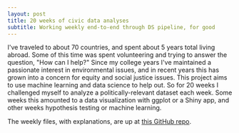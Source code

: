 ```yaml
---
layout: post
title: 20 weeks of civic data analyses
subtitle: Working weekly end-to-end through DS pipeline, for good
---
```


I've traveled to about 70 countries, and spent about 5 years total
living abroad.  Some of this time was spent volunteering and trying to
answer the question, "How can I help?"  Since my college years I've
maintained a passionate interest in environmental issues, and in
recent years this has grown into a concern for equity and social
justice issues.  This project aims to use machine learning and data science to help out.  So for 20 weeks I challenged myself to analyze a
politically-relevant dataset each week.  Some weeks this amounted to a
data visualization with ggplot or a Shiny app, and other weeks 
hypothesis testing or machine learning.

The weekly files, with explanations, are up at [this GitHub repo](https://github.com/lukewolcott/InTheResistance).
